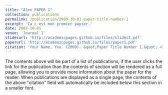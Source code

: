 ```yaml
---
title: "Alex PAPER 1"
collection: publications
permalink: /publication/2009-10-01-paper-title-number-1
excerpt: 'Ca c est mon premier papier.'
date: 2009-10-01
venue: 'Journal 1'
slidesurl: 'http://academicpages.github.io/files/slides1.pdf'
paperurl: 'http://academicpages.github.io/files/paper1.pdf'
citation: 'Your Name, You. (2009). &quot;Paper Title Number 1.&quot; <i>Journal 1</i>. 1(1).'
---
```


The contents above will be part of a list of publications, if the user clicks the link for the publication than the contents of section will be rendered as a full page, allowing you to provide more information about the paper for the reader. When publications are displayed as a single page, the contents of the above "citation" field will automatically be included below this section in a smaller font.